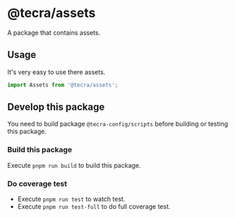 # @tecra/assets

A package that contains assets.

## Usage

It's very easy to use there assets.

```ts
import Assets from '@tecra/assets';
```

## Develop this package

You need to build package `@tecra-config/scripts` before building or testing this package.

### Build this package

Execute `pnpm run build` to build this package.

### Do coverage test

- Execute `pnpm run test` to watch test.
- Execute `pnpm run test-full` to do full coverage test.
